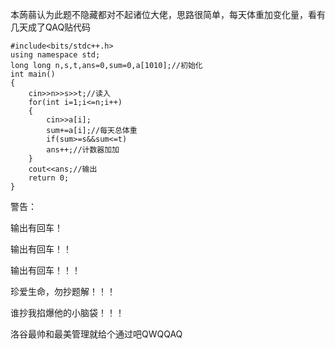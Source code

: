 本蒟蒻认为此题不隐藏都对不起诸位大佬，思路很简单，每天体重加变化量，看有几天成了QAQ贴代码
```
#include<bits/stdc++.h>
using namespace std;
long long n,s,t,ans=0,sum=0,a[1010];//初始化
int main()
{
    cin>>n>>s>>t;//读入
    for(int i=1;i<=n;i++)
    {
        cin>>a[i];
        sum+=a[i];//每天总体重
        if(sum>=s&&sum<=t) 
        ans++;//计数器加加
    }
    cout<<ans;//输出
    return 0;
}
```
警告：

输出有回车！

输出有回车！！

输出有回车！！！

珍爱生命，勿抄题解！！！

谁抄我掐爆他的小脑袋！！！

洛谷最帅和最美管理就给个通过吧QWQQAQ
